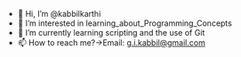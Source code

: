 - 👋 Hi, I’m @kabbilkarthi         
- 👀 I’m interested in learning_about_Programming_Concepts
- 🌱 I’m currently learning scripting and the use of Git
- 📫 How to reach me?->Email: g.i.kabbil@gmail.com

<!---
kabbilkarthi/kabbilkarthi is a ✨ special ✨ repository because its `README.md` (this file) appears on your GitHub profile.
You can click the Preview link to take a look at your changes.
--->
